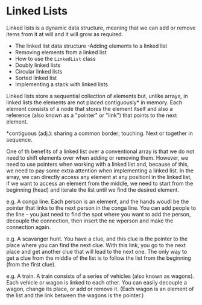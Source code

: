 # Linked Lists

Linked lists is a dynamic data structure, meaning that we can add or remove items from it at will and it will grow as required.

- The linked list data structure
-Adding elements to a linked list
- Removing elements from a linked list
- How to use the `LinkedList` class
- Doubly linked lists
- Circular linked lists
- Sorted linked list
- Implementing a stack with linked lists

Linked lists store a sequential collection of elements but, unlike arrays, in linked lists the elements are not placed contiguously* in memory. Each element consists of a node that stores the element itself and also a reference (also known as a "pointer" or "link") that points to the next element.

*contiguous (adj.): sharing a common border; touching. Next or together in sequence.

One of th benefits of a linked list over a conventional array is that we do not need to shift elements over when adding or removing them. However, we need to use pointers when working with a linked list and, because of this, we need to pay some extra attention when implementing a linked list. In the array, we can directly access any element at any positionl in the linked list, if we want to access an element from the middle, we need to start from the beginning (head) and iterate the list until we find the desired element.

e.g. A conga line. Each person is an element, and the hands woudl be the pointer that links to the next person in the conga line. You can add people to the line - you just need to find the spot where you want to add the person, decouple the connection, then insert the ne wperson and make the connection again.

e.g. A scavanger hunt. You have a clue, and this clue is the pointer to the place where you can find the next clue. With this link, you go to the next place and get another clue that will lead to the next one. The only way to get a clue from the middle of the list is to follow the list from the beginning (from the first clue).

e.g. A train. A train consists of a series of vehicles (also known as wagons). Each vehicle or wagon is linked to each other. You can easily decouple a wagon, change its place, or add or remove it. (Each wagon is an element of the list and the link between the wagons is the pointer.)